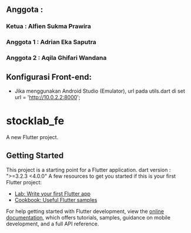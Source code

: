 ## Anggota : 
### Ketua : Alfien Sukma Prawira
### Anggota 1 : Adrian Eka Saputra
### Anggota 2 : Aqila Ghifari Wandana

## Konfigurasi Front-end:
- Jika menggunakan Android Studio (Emulator), url pada utils.dart di set url = 'http://10.0.2.2:8000';

# stocklab_fe

A new Flutter project.

## Getting Started

This project is a starting point for a Flutter application.
dart version : ">=3.2.3 <4.0.0"
A few resources to get you started if this is your first Flutter project:

- [Lab: Write your first Flutter app](https://docs.flutter.dev/get-started/codelab)
- [Cookbook: Useful Flutter samples](https://docs.flutter.dev/cookbook)

For help getting started with Flutter development, view the
[online documentation](https://docs.flutter.dev/), which offers tutorials,
samples, guidance on mobile development, and a full API reference.
